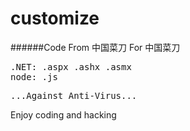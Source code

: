 # customize
######Code From 中国菜刀 For 中国菜刀

<pre>
.NET: .aspx .ashx .asmx
node: .js
</pre>

<pre>...Against Anti-Virus...</pre>

Enjoy coding and hacking
